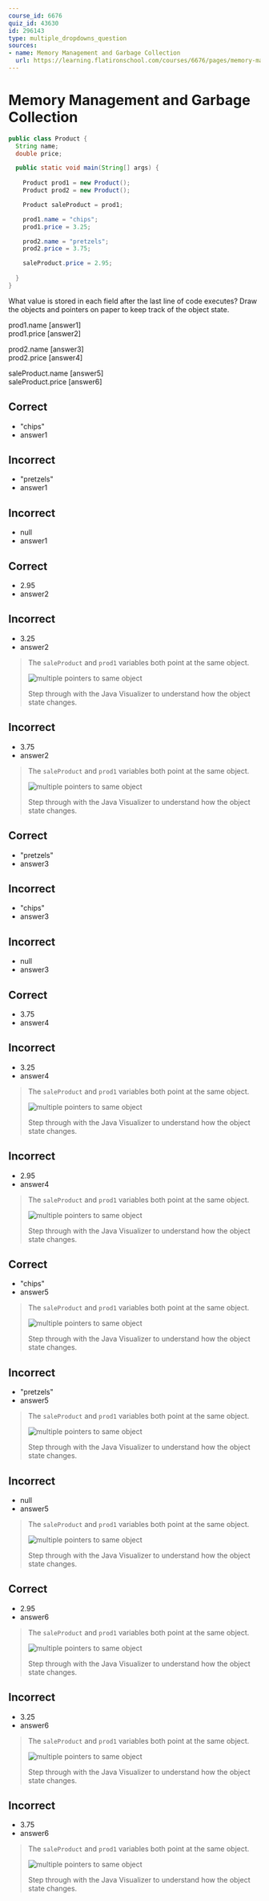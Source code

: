 ```yaml
---
course_id: 6676
quiz_id: 43630
id: 296143
type: multiple_dropdowns_question
sources:
- name: Memory Management and Garbage Collection
  url: https://learning.flatironschool.com/courses/6676/pages/memory-management-and-garbage-collection
---
```


# Memory Management and Garbage Collection

```java
public class Product {
  String name;
  double price;

  public static void main(String[] args) {
      
    Product prod1 = new Product();
    Product prod2 = new Product();

    Product saleProduct = prod1;

    prod1.name = "chips";
    prod1.price = 3.25;

    prod2.name = "pretzels";
    prod2.price = 3.75;

    saleProduct.price = 2.95;
   
  }
}
```

What value is stored in each field after the last line of code executes?
Draw the objects and pointers on paper to keep track of the object state.

prod1.name [answer1]  
prod1.price [answer2]

prod2.name [answer3]  
prod2.price [answer4]

saleProduct.name [answer5]  
saleProduct.price [answer6]

## Correct

- "chips"
- answer1

## Incorrect

- "pretzels"
- answer1

## Incorrect

- null
- answer1

## Correct

- 2.95
- answer2

## Incorrect

- 3.25
- answer2

> The `saleProduct` and `prod1` variables both point at the same object.
> 
> ![multiple pointers to same object](https://curriculum-content.s3.amazonaws.com/6676/java-mod2-oop-fundamentals/quiz2_q07.png)
> 
> Step through with the Java Visualizer to understand how the object state changes.

## Incorrect

- 3.75
- answer2

> The `saleProduct` and `prod1` variables both point at the same object.
> 
> ![multiple pointers to same object](https://curriculum-content.s3.amazonaws.com/6676/java-mod2-oop-fundamentals/quiz2_q07.png)
> 
> Step through with the Java Visualizer to understand how the object state changes.

## Correct

- "pretzels"
- answer3

## Incorrect

- "chips"
- answer3

## Incorrect

- null
- answer3

## Correct

- 3.75
- answer4

## Incorrect

- 3.25
- answer4

> The `saleProduct` and `prod1` variables both point at the same object.
> 
> ![multiple pointers to same object](https://curriculum-content.s3.amazonaws.com/6676/java-mod2-oop-fundamentals/quiz2_q07.png)
> 
> Step through with the Java Visualizer to understand how the object state changes.

## Incorrect

- 2.95
- answer4

> The `saleProduct` and `prod1` variables both point at the same object.
> 
> ![multiple pointers to same object](https://curriculum-content.s3.amazonaws.com/6676/java-mod2-oop-fundamentals/quiz2_q07.png)
> 
> Step through with the Java Visualizer to understand how the object state changes.

## Correct

- "chips"
- answer5

> The `saleProduct` and `prod1` variables both point at the same object.
>  
> ![multiple pointers to same object](https://curriculum-content.s3.amazonaws.com/6676/java-mod2-oop-fundamentals/quiz2_q07.png)
> 
> Step through with the Java Visualizer to understand how the object state changes.

## Incorrect

- "pretzels"
- answer5

> The `saleProduct` and `prod1` variables both point at the same object.
> 
> ![multiple pointers to same object](https://curriculum-content.s3.amazonaws.com/6676/java-mod2-oop-fundamentals/quiz2_q07.png)
> 
> Step through with the Java Visualizer to understand how the object state changes.

## Incorrect

- null
- answer5

> The `saleProduct` and `prod1` variables both point at the same object.
> 
> ![multiple pointers to same object](https://curriculum-content.s3.amazonaws.com/6676/java-mod2-oop-fundamentals/quiz2_q07.png)
> 
> Step through with the Java Visualizer to understand how the object state changes.

## Correct

- 2.95
- answer6

> The `saleProduct` and `prod1` variables both point at the same object.
> 
> ![multiple pointers to same object](https://curriculum-content.s3.amazonaws.com/6676/java-mod2-oop-fundamentals/quiz2_q07.png)
> 
> Step through with the Java Visualizer to understand how the object state changes.

## Incorrect

- 3.25
- answer6

> The `saleProduct` and `prod1` variables both point at the same object.
> 
> ![multiple pointers to same object](https://curriculum-content.s3.amazonaws.com/6676/java-mod2-oop-fundamentals/quiz2_q07.png)
> 
> Step through with the Java Visualizer to understand how the object state changes.

## Incorrect

- 3.75
- answer6

> The `saleProduct` and `prod1` variables both point at the same object.
> 
> ![multiple pointers to same object](https://curriculum-content.s3.amazonaws.com/6676/java-mod2-oop-fundamentals/quiz2_q07.png)
> 
> Step through with the Java Visualizer to understand how the object state changes.
